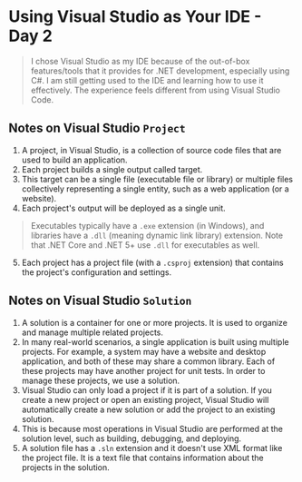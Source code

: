 # Using Visual Studio as Your IDE - Day 2

> I chose Visual Studio as my IDE because of the out-of-box features/tools that it provides for .NET development, especially using C#. I am still getting used to the IDE and learning how to use it effectively. The experience feels different from using Visual Studio Code.

## Notes on Visual Studio `Project`

1. A project, in Visual Studio, is a collection of source code files that are used to build an application.
2. Each project builds a single output called target.
3. This target can be a single file (executable file or library) or multiple files collectively representing a single entity, such as a web application (or a website).
4. Each project's output will be deployed as a single unit.

> Executables typically have a `.exe` extension (in Windows), and libraries have a `.dll` (meaning dynamic link library) extension. Note that .NET Core and .NET 5+ use `.dll` for executables as well.

5. Each project has a project file (with a `.csproj` extension) that contains the project's configuration and settings.

## Notes on Visual Studio `Solution`

1. A solution is a container for one or more projects. It is used to organize and manage multiple related projects.
2. In many real-world scenarios, a single application is built using multiple projects. For example, a system may have a website and desktop application, and both of these may share a common library. Each of these projects may have another project for unit tests. In order to manage these projects, we use a solution.
3. Visual Studio can only load a project if it is part of a solution. If you create a new project or open an existing project, Visual Studio will automatically create a new solution or add the project to an existing solution.
4. This is because most operations in Visual Studio are performed at the solution level, such as building, debugging, and deploying.
5. A solution file has a `.sln` extension and it doesn't use XML format like the project file. It is a text file that contains information about the projects in the solution.
